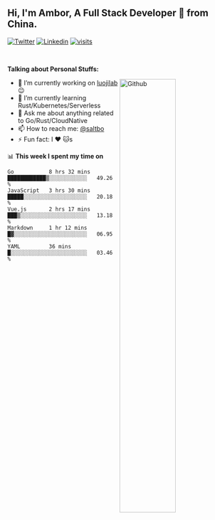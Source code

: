 ## Hi, I'm Ambor, A Full Stack Developer 🚀 from China.

[![Twitter](https://img.shields.io/badge/-saltbo-1ca0f1?style=flat&logo=twitter&logoColor=white)](https://twitter.com/rdsaltbo)
[![Linkedin](https://img.shields.io/badge/-saltbo-blue?style=flat&logo=Linkedin&logoColor=white)](https://www.linkedin.com/in/saltbo/)
[![visits](https://visitor.vercel.app/page/saltbo?color=light-green)](https://github.com/saltbo/)

&nbsp;  

**Talking about Personal Stuffs:**
<!-- Any image aligned to the right. Beware the width  -->
<img width="50%" align="right" alt="Github" src="https://raw.githubusercontent.com/saltbo/saltbo/master/images/git-header.svg" />

- 🔭 I’m currently working on [luojilab](https://github.com/luojilab) :wink:
- 🌱 I’m currently learning Rust/Kubernetes/Serverless
- 💬 Ask me about anything related to Go/Rust/CloudNative
- 📫 How to reach me: [@saltbo](https://twitter.com/rdsaltbo)
- ⚡ Fun fact: I :heart: :cat:s


📊 **This week I spent my time on**
<!--START_SECTION:waka-->
```text
Go           8 hrs 32 mins   ████████████▒░░░░░░░░░░░░   49.26 % 
JavaScript   3 hrs 30 mins   █████░░░░░░░░░░░░░░░░░░░░   20.18 % 
Vue.js       2 hrs 17 mins   ███▒░░░░░░░░░░░░░░░░░░░░░   13.18 % 
Markdown     1 hr 12 mins    █▓░░░░░░░░░░░░░░░░░░░░░░░   06.95 % 
YAML         36 mins         █░░░░░░░░░░░░░░░░░░░░░░░░   03.46 % 
```
<!--END_SECTION:waka-->
